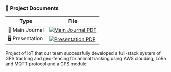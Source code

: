 ### 📄 Project Documents

| Type          | File |
|---------------|------|
| 🧾 Main Journal | [![Main Journal PDF](https://img.shields.io/badge/Download-Journal-blue)](./Group_22_Smart_Livestock_Tracking_System.pdf) |
| 🖥️ Presentation | [![Presentation PDF](https://img.shields.io/badge/Download-Presentation-red)](./PRESENTATION%20Group_22_Smart_Livestock_Tracking_System.pdf) |


Project of IoT that our team successfully developed a full-stack system of GPS tracking and geo-fencing for animal tracking using AWS clouding, LoRa and MQTT protocol and a GPS module.
